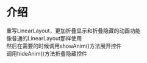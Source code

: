 # 介绍
重写LinearLayout，更加折叠显示和折叠隐藏的动画功能<br>
像普通的LinearLayout那样使用<br>
然后在需要的时候调用showAnim()方法展开控件<br>
调用hideAnim()方法折叠隐藏控件
